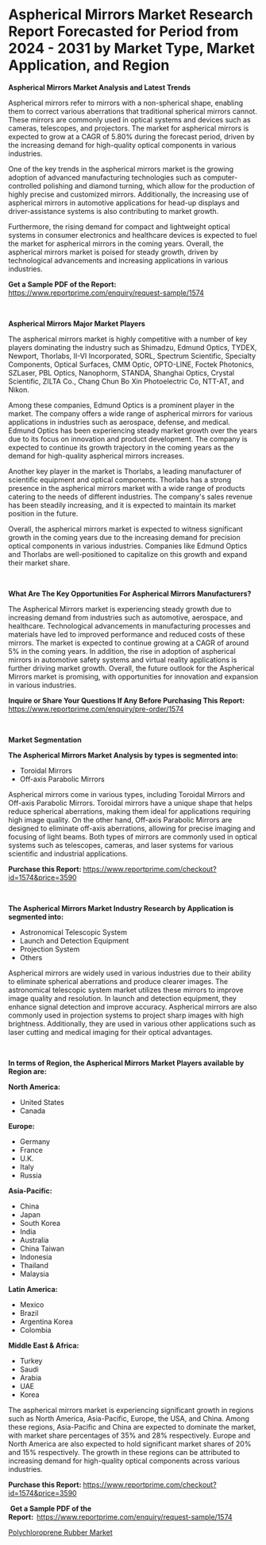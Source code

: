 <p><h1>Aspherical Mirrors Market Research Report Forecasted for Period from 2024 -  2031 by Market Type, Market Application, and Region</h1></p><p><strong>Aspherical Mirrors Market Analysis and Latest Trends</strong></p>
<p><p>Aspherical mirrors refer to mirrors with a non-spherical shape, enabling them to correct various aberrations that traditional spherical mirrors cannot. These mirrors are commonly used in optical systems and devices such as cameras, telescopes, and projectors. The market for aspherical mirrors is expected to grow at a CAGR of 5.80% during the forecast period, driven by the increasing demand for high-quality optical components in various industries.</p><p>One of the key trends in the aspherical mirrors market is the growing adoption of advanced manufacturing technologies such as computer-controlled polishing and diamond turning, which allow for the production of highly precise and customized mirrors. Additionally, the increasing use of aspherical mirrors in automotive applications for head-up displays and driver-assistance systems is also contributing to market growth.</p><p>Furthermore, the rising demand for compact and lightweight optical systems in consumer electronics and healthcare devices is expected to fuel the market for aspherical mirrors in the coming years. Overall, the aspherical mirrors market is poised for steady growth, driven by technological advancements and increasing applications in various industries.</p></p>
<p><strong>Get a Sample PDF of the Report:&nbsp;</strong> <a href="https://www.reportprime.com/enquiry/request-sample/1574">https://www.reportprime.com/enquiry/request-sample/1574</a></p>
<p>&nbsp;</p>
<p><strong>Aspherical Mirrors Major Market Players</strong></p>
<p><p>The aspherical mirrors market is highly competitive with a number of key players dominating the industry such as Shimadzu, Edmund Optics, TYDEX, Newport, Thorlabs, II-VI Incorporated, SORL, Spectrum Scientific, Specialty Components, Optical Surfaces, CMM Optic, OPTO-LINE, Foctek Photonics, SZLaser, PBL Optics, Nanophorm, STANDA, Shanghai Optics, Crystal Scientific, ZILTA Co., Chang Chun Bo Xin Photoelectric Co, NTT-AT, and Nikon. </p><p>Among these companies, Edmund Optics is a prominent player in the market. The company offers a wide range of aspherical mirrors for various applications in industries such as aerospace, defense, and medical. Edmund Optics has been experiencing steady market growth over the years due to its focus on innovation and product development. The company is expected to continue its growth trajectory in the coming years as the demand for high-quality aspherical mirrors increases.</p><p>Another key player in the market is Thorlabs, a leading manufacturer of scientific equipment and optical components. Thorlabs has a strong presence in the aspherical mirrors market with a wide range of products catering to the needs of different industries. The company's sales revenue has been steadily increasing, and it is expected to maintain its market position in the future.</p><p>Overall, the aspherical mirrors market is expected to witness significant growth in the coming years due to the increasing demand for precision optical components in various industries. Companies like Edmund Optics and Thorlabs are well-positioned to capitalize on this growth and expand their market share.</p></p>
<p>&nbsp;</p>
<p><strong>What Are The Key Opportunities For Aspherical Mirrors Manufacturers?</strong></p>
<p><p>The Aspherical Mirrors market is experiencing steady growth due to increasing demand from industries such as automotive, aerospace, and healthcare. Technological advancements in manufacturing processes and materials have led to improved performance and reduced costs of these mirrors. The market is expected to continue growing at a CAGR of around 5% in the coming years. In addition, the rise in adoption of aspherical mirrors in automotive safety systems and virtual reality applications is further driving market growth. Overall, the future outlook for the Aspherical Mirrors market is promising, with opportunities for innovation and expansion in various industries.</p></p>
<p><strong>Inquire or Share Your Questions If Any Before Purchasing This Report:</strong> <a href="https://www.reportprime.com/enquiry/pre-order/1574">https://www.reportprime.com/enquiry/pre-order/1574</a></p>
<p>&nbsp;</p>
<p><strong>Market Segmentation</strong></p>
<p><strong>The Aspherical Mirrors Market Analysis by types is segmented into:</strong></p>
<p><ul><li>Toroidal Mirrors</li><li>Off-axis Parabolic Mirrors</li></ul></p>
<p><p>Aspherical mirrors come in various types, including Toroidal Mirrors and Off-axis Parabolic Mirrors. Toroidal mirrors have a unique shape that helps reduce spherical aberrations, making them ideal for applications requiring high image quality. On the other hand, Off-axis Parabolic Mirrors are designed to eliminate off-axis aberrations, allowing for precise imaging and focusing of light beams. Both types of mirrors are commonly used in optical systems such as telescopes, cameras, and laser systems for various scientific and industrial applications.</p></p>
<p><strong>Purchase this Report:&nbsp;</strong><a href="https://www.reportprime.com/checkout?id=1574&price=3590">https://www.reportprime.com/checkout?id=1574&price=3590</a></p>
<p>&nbsp;</p>
<p><strong>The Aspherical Mirrors Market Industry Research by Application is segmented into:</strong></p>
<p><ul><li>Astronomical Telescopic System</li><li>Launch and Detection Equipment</li><li>Projection System</li><li>Others</li></ul></p>
<p><p>Aspherical mirrors are widely used in various industries due to their ability to eliminate spherical aberrations and produce clearer images. The astronomical telescopic system market utilizes these mirrors to improve image quality and resolution. In launch and detection equipment, they enhance signal detection and improve accuracy. Aspherical mirrors are also commonly used in projection systems to project sharp images with high brightness. Additionally, they are used in various other applications such as laser cutting and medical imaging for their optical advantages.</p></p>
<p>&nbsp;</p>
<p><strong>In terms of Region, the Aspherical Mirrors Market Players available by Region are:</strong></p>
<p>
    <p> <strong> North America: </strong>
        <ul>
            <li>United States</li>
            <li>Canada</li>
        </ul>
        </p> 
    <p> <strong> Europe: </strong>
        <ul>
            <li>Germany</li>
            <li>France</li>
            <li>U.K.</li>
            <li>Italy</li>
            <li>Russia</li>
        </ul>
        </p> 
    <p> <strong> Asia-Pacific: </strong>
        <ul>
            <li>China</li>
            <li>Japan</li>
            <li>South Korea</li>
            <li>India</li>
            <li>Australia</li>
            <li>China Taiwan</li>
            <li>Indonesia</li>
            <li>Thailand</li>
            <li>Malaysia</li>
        </ul>
        </p> 
    <p> <strong> Latin America: </strong>
        <ul>
            <li>Mexico</li>
            <li>Brazil</li>
            <li>Argentina Korea</li>
            <li>Colombia</li>
        </ul>
        </p> 
    <p> <strong> Middle East & Africa: </strong>
        <ul>
            <li>Turkey</li>
            <li>Saudi</li>
            <li>Arabia</li>
            <li>UAE</li>
            <li>Korea</li>
        </ul>
    </p>
    </p>
<p><p>The aspherical mirrors market is experiencing significant growth in regions such as North America, Asia-Pacific, Europe, the USA, and China. Among these regions, Asia-Pacific and China are expected to dominate the market, with market share percentages of 35% and 28% respectively. Europe and North America are also expected to hold significant market shares of 20% and 15% respectively. The growth in these regions can be attributed to increasing demand for high-quality optical components across various industries.</p></p>
<p><strong>Purchase this Report: </strong><a href="https://www.reportprime.com/checkout?id=1574&price=3590">https://www.reportprime.com/checkout?id=1574&price=3590</a></p>
<p>&nbsp;<strong>Get a Sample PDF of the Report:&nbsp;&nbsp;</strong><a href="https://www.reportprime.com/enquiry/request-sample/1574">https://www.reportprime.com/enquiry/request-sample/1574</a></p>
<p><strong></strong></p>
<p><p><a href="https://nifty-kite-d51.notion.site/Polychloroprene-Rubber-Market-Research-Report-Reveals-The-Latest-Trends-And-Opportunities-of-this-Ma-ae8cdaae3e1647b9a03b72fa38217d9b">Polychloroprene Rubber Market</a></p></p>
